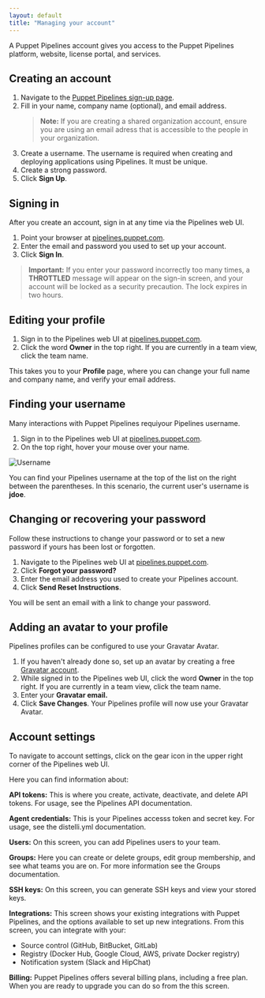 ```yaml
---
layout: default
title: "Managing your account"
--- 
```


A Puppet Pipelines account gives you access to the Puppet Pipelines platform, website, license portal, and services. 

## Creating an account

1. Navigate to the [Puppet Pipelines sign-up page](https://pipelines.puppet.com/signup).
1. Fill in your name, company name (optional), and email address. 
   > **Note:** If you are creating a shared organization account, ensure you are using an email adress that is accessible to the people in your organization. 
1. Create a username. The username is required when creating and deploying applications using Pipelines. It must be unique.
1. Create a strong password. 
1. Click **Sign Up**.

## Signing in

After you create an account, sign in at any time via the Pipelines web UI.

1. Point your browser at [pipelines.puppet.com](pipelines.puppet.com).
1. Enter the email and password you used to set up your account. 
1. Click **Sign In**.

> **Important:** If you enter your password incorrectly too many times, a **THROTTLED** message will appear on the sign-in screen, and your account will be locked as a security precaution. The lock expires in two hours.

## Editing your profile

1. Sign in to the Pipelines web UI at [pipelines.puppet.com](pipelines.puppet.com).
1. Click the word <b>Owner</b> in the top right. If you are currently in a team view, click the team name. 

This takes you to your **Profile** page, where you can change your full name and company name, and verify your email address. 

## Finding your username

Many interactions with Puppet Pipelines requiyour Pipelines username.

1. Sign in to the Pipelines web UI at [pipelines.puppet.com](pipelines.puppet.com).
1. On the top right, hover your mouse over your name.

<img src="images/webui_hover_username.png" alt="Username">

You can find your Pipelines username at the top of the list on the right between the parentheses. In this scenario, the current user's username is <b>jdoe</b>.

## Changing or recovering your password

Follow these instructions to change your password or to set a new password if yours has been lost or forgotten.

1. Navigate to the Pipelines web UI at [pipelines.puppet.com](pipelines.puppet.com).
1. Click <b>Forgot your password?</b>
1. Enter the email address you used to create your Pipelines account.
1. Click <b>Send Reset Instructions</b>.

You will be sent an email with a link to change your password.

## Adding an avatar to your profile

Pipelines profiles can be configured to use your Gravatar Avatar.

1. If you haven't already done so, set up an avatar by creating a free [Gravatar account](https://gravatar.com/).
1. While signed in to the Pipelines web UI, click the word **Owner** in the top right. If you are currently in a team view, click the team name.
1. Enter your <b>Gravatar email.</b>
1. Click <b>Save Changes</b>. Your Pipelines profile will now use your Gravatar Avatar.

## Account settings

To navigate to account settings, click on the gear icon in the upper right corner of the Pipelines web UI. 

Here you can find information about:

**API tokens:** This is where you create, activate, deactivate, and delete API tokens. For usage, see the Pipelines API documentation. 

**Agent credentials:** This is your Pipelines accesss token and secret key. For usage, see the distelli.yml documentation. 

**Users:** On this screen, you can add Pipelines users to your team. 

**Groups:** Here you can create or delete groups, edit group membership, and see what teams you are on. For more information see the Groups documentation.

**SSH keys:** On this screen, you can generate SSH keys and view your stored keys. 

**Integrations:** This screen shows your existing integrations with Puppet Pipelines, and the options available to set up new integrations. From this screen, you can integrate with your:

   * Source control (GitHub, BitBucket, GitLab)
   * Registry (Docker Hub, Google Cloud, AWS, private Docker registry)
   * Notification system (Slack and HipChat)

**Billing:** Puppet Pipelines offers several billing plans, including a free plan. When you are ready to upgrade you can do so from the this screen.
